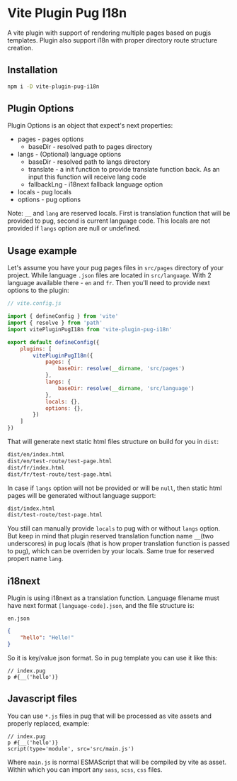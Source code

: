 # Vite Plugin Pug I18n

A vite plugin with support of rendering multiple pages based on pugjs templates. Plugin also support i18n with proper directory route structure creation.

## Installation
```bash
npm i -D vite-plugin-pug-i18n
```

## Plugin Options
Plugin Options is an object that expect's next properties:
* pages - pages options
    * baseDir - resolved path to pages directory
* langs - (Optional) language options
    * baseDir - resolved path to langs directory
    * translate - a init function to provide translate function back. As an input this function will receive lang code
    * fallbackLng - i18next fallback language option
* locals - pug locals
* options - pug options

Note: `__` and `lang` are reserved locals. First is translation function that will be provided to pug, second is current language code. This locals are not provided if `langs` option are null or undefined.

## Usage example

Let's assume you have your pug pages files in `src/pages` directory of your project. While language `.json` files are located in `src/language`. With 2 language available there - `en` and `fr`. Then you'll need to provide next options to the plugin:

```javascript
// vite.config.js

import { defineConfig } from 'vite'
import { resolve } from 'path'
import vitePluginPugI18n from 'vite-plugin-pug-i18n'

export default defineConfig({
    plugins: [
        vitePluginPugI18n({
            pages: {
                baseDir: resolve(__dirname, 'src/pages')
            },
            langs: {
                baseDir: resolve(__dirname, 'src/language')
            },
            locals: {},
            options: {},
        })
    ]
})
```

That will generate next static html files structure on build for you in `dist`:
```bash
dist/en/index.html
dist/en/test-route/test-page.html
dist/fr/index.html
dist/fr/test-route/test-page.html
```

In case if `langs` option will not be provided or will be `null`, then static html pages will be generated without language support:
```bash
dist/index.html
dist/test-route/test-page.html
```

You still can manually provide `locals` to pug with or without `langs` option. But keep in mind that plugin reserved translation function name `__`(two underscores) in pug locals (that is how proper translation function is passed to pug), which can be overriden by your locals. Same true for reserved propert name `lang`.

## i18next

Plugin is using i18next as a translation function. Language filename must have next format `[language-code].json`, and the file structure is:

`en.json`
```json
{
    "hello": "Hello!"
}
```

So it is key/value json format. So in pug template you can use it like this:
```pug
// index.pug
p #{__('hello')}
```

## Javascript files

You can use `*.js` files in pug that will be processed as vite assets and properly replaced, example:
```pug
// index.pug
p #{__('hello')}
script(type='module', src='src/main.js')
```

Where `main.js` is normal ESMAScript that will be compiled by vite as asset. Within which you can import any `sass`, `scss`, `css` files.
